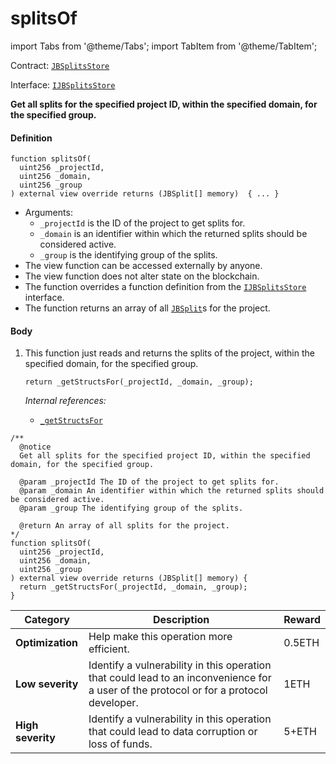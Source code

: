 # splitsOf

import Tabs from '@theme/Tabs';
import TabItem from '@theme/TabItem';

Contract: [`JBSplitsStore`](/dev/deprecated/v2/contracts/jbsplitsstore/README.md)​‌

Interface: [`IJBSplitsStore`](/dev/deprecated/v2/interfaces/ijbsplitsstore.md)

<Tabs>
<TabItem value="Step by step" label="Step by step">

**Get all splits for the specified project ID, within the specified domain, for the specified group.**

#### Definition

```
function splitsOf(
  uint256 _projectId,
  uint256 _domain,
  uint256 _group
) external view override returns (JBSplit[] memory)  { ... }
```

* Arguments:
  * `_projectId` is the ID of the project to get splits for.
  * `_domain` is an identifier within which the returned splits should be considered active.
  * `_group` is the identifying group of the splits.
* The view function can be accessed externally by anyone.
* The view function does not alter state on the blockchain.
* The function overrides a function definition from the [`IJBSplitsStore`](/dev/deprecated/v2/interfaces/ijbsplitsstore.md) interface.
* The function returns an array of all [`JBSplit`](/dev/deprecated/v2/data-structures/jbsplit.md)s for the project.

#### Body

1.  This function just reads and returns the splits of the project, within the specified domain, for the specified group.

    ```
    return _getStructsFor(_projectId, _domain, _group);
    ```

    _Internal references:_

    * [`_getStructsFor`](/dev/deprecated/v2/contracts/jbsplitsstore/read/-_getstructsfor.md)

</TabItem>

<TabItem value="Code" label="Code">

```
/**
  @notice 
  Get all splits for the specified project ID, within the specified domain, for the specified group.

  @param _projectId The ID of the project to get splits for.
  @param _domain An identifier within which the returned splits should be considered active.
  @param _group The identifying group of the splits.

  @return An array of all splits for the project.
*/
function splitsOf(
  uint256 _projectId,
  uint256 _domain,
  uint256 _group
) external view override returns (JBSplit[] memory) {
  return _getStructsFor(_projectId, _domain, _group);
}
```

</TabItem>

<TabItem value="Bug bounty" label="Bug bounty">

| Category          | Description                                                                                                                            | Reward |
| ----------------- | -------------------------------------------------------------------------------------------------------------------------------------- | ------ |
| **Optimization**  | Help make this operation more efficient.                                                                                               | 0.5ETH |
| **Low severity**  | Identify a vulnerability in this operation that could lead to an inconvenience for a user of the protocol or for a protocol developer. | 1ETH   |
| **High severity** | Identify a vulnerability in this operation that could lead to data corruption or loss of funds.                                        | 5+ETH  |

</TabItem>
</Tabs>
